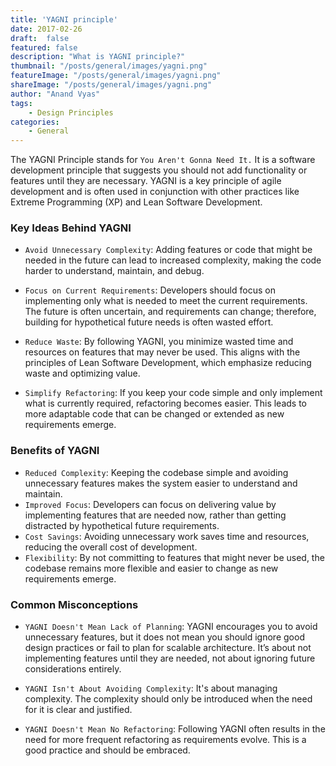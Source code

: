 ```yaml
---
title: 'YAGNI principle'
date: 2017-02-26
draft:  false   
featured: false  
description: "What is YAGNI principle?"
thumbnail: "/posts/general/images/yagni.png"
featureImage: "/posts/general/images/yagni.png" 
shareImage: "/posts/general/images/yagni.png"
author: "Anand Vyas"
tags:
    - Design Principles
categories:     
    - General
---
```

 
The YAGNI Principle stands for `You Aren't Gonna Need It.` It is a software development principle that suggests you should not add functionality or features until they are necessary. YAGNI is a key principle of agile development and is often used in conjunction with other practices like Extreme Programming (XP) and Lean Software Development.

### Key Ideas Behind YAGNI
- `Avoid Unnecessary Complexity`: Adding features or code that might be needed in the future can lead to increased complexity, making the code harder to understand, maintain, and debug.

- `Focus on Current Requirements`: Developers should focus on implementing only what is needed to meet the current requirements. The future is often uncertain, and requirements can change; therefore, building for hypothetical future needs is often wasted effort.

- `Reduce Waste`: By following YAGNI, you minimize wasted time and resources on features that may never be used. This aligns with the principles of Lean Software Development, which emphasize reducing waste and optimizing value.

- `Simplify Refactoring`: If you keep your code simple and only implement what is currently required, refactoring becomes easier. This leads to more adaptable code that can be changed or extended as new requirements emerge.

### Benefits of YAGNI
- `Reduced Complexity`: Keeping the codebase simple and avoiding unnecessary features makes the system easier to understand and maintain.
- `Improved Focus`: Developers can focus on delivering value by implementing features that are needed now, rather than getting distracted by hypothetical future requirements.
- `Cost Savings`: Avoiding unnecessary work saves time and resources, reducing the overall cost of development.
- `Flexibility`: By not committing to features that might never be used, the codebase remains more flexible and easier to change as new requirements emerge.


### Common Misconceptions
- `YAGNI Doesn't Mean Lack of Planning`: YAGNI encourages you to avoid unnecessary features, but it does not mean you should ignore good design practices or fail to plan for scalable architecture. It’s about not implementing features until they are needed, not about ignoring future considerations entirely.

- `YAGNI Isn't About Avoiding Complexity`: It's about managing complexity. The complexity should only be introduced when the need for it is clear and justified.

- `YAGNI Doesn't Mean No Refactoring`: Following YAGNI often results in the need for more frequent refactoring as requirements evolve. This is a good practice and should be embraced.